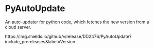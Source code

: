 <h1>PyAutoUpdate</h1>
<p>An auto-updater for python code, which fetches the new version from a cloud server.</p>
https://img.shields.io/github/v/release/DD2476/PyAutoUpdate?include_prereleases&label=Version
